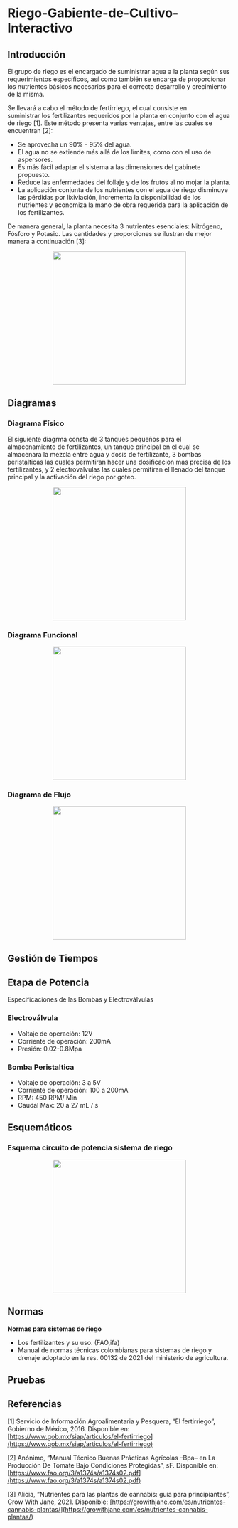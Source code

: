 # Riego-Gabiente-de-Cultivo-Interactivo

## Introducción

El grupo de riego es el encargado de suministrar agua a la planta según sus requerimientos específicos, así como también se encarga de proporcionar los nutrientes básicos necesarios para el correcto desarrollo y crecimiento de la misma.

Se llevará a cabo el método de fertirriego, el cual consiste en suministrar los fertilizantes requeridos por la planta en conjunto con el agua de riego [1]. Este método presenta varias ventajas, entre las cuales se encuentran [2]:

- Se aprovecha un 90% - 95% del agua.
- El agua no se extiende más allá de los límites, como con el uso de aspersores.
- Es más fácil adaptar el sistema a las dimensiones del gabinete propuesto.
- Reduce las enfermedades del follaje y de los frutos al no mojar la planta.
- La aplicación conjunta de los nutrientes con el agua de riego disminuye las pérdidas por lixiviación, incrementa la disponibilidad de los nutrientes y economiza la mano de obra requerida para la aplicación de los fertilizantes.

De manera general, la planta necesita 3 nutrientes esenciales: Nitrógeno, Fósforo y Potasio. Las cantidades y proporciones se ilustran de mejor manera a continuación [3]:

<p align="center">
<img src=https://user-images.githubusercontent.com/83550103/196980023-6099449b-d413-4aeb-ad55-e0dc73fded72.png" width="300">
</p>

## Diagramas

### Diagrama Físico

El siguiente diagrma consta de 3 tanques pequeños para el almacenamiento de fertilizantes, un tanque principal en el cual se almacenara la mezcla entre agua y dosis de fertilizante,  3 bombas peristalticas las cuales permitiran hacer una dosificacion mas precisa de los fertilizantes, y 2 electrovalvulas las cuales permitiran el llenado del tanque principal y la activación del riego por goteo.

<p align="center">
<img src=https://s3-us-west-2.amazonaws.com/secure.notion-static.com/f16176a6-554d-4cb5-a50f-028509fbd853/Untitled.png" width="300">
</p>


### Diagrama Funcional

<p align="center">
<img src=https://s3-us-west-2.amazonaws.com/secure.notion-static.com/91ad9358-1ce4-4022-8195-d75ddad7d808/2.jfif" width="300">
</p>


### Diagrama de Flujo

<p align="center">
<img src=https://s3-us-west-2.amazonaws.com/secure.notion-static.com/fad0657d-e6d0-467a-acf8-dd84c6b0a896/Untitled.png" width="300">
</p>


## Gestión de Tiempos

## Etapa de Potencia

Especificaciones de las Bombas y Electroválvulas

### Electroválvula

- Voltaje de operación: 12V
- Corriente de operación: 200mA
- Presión: 0.02-0.8Mpa

### Bomba Peristaltica

- Voltaje de operación: 3 a 5V
- Corriente de operación: 100 a 200mA
- RPM: 450 RPM/ Min
- Caudal Max: 20 a 27 mL / s

## Esquemáticos

### Esquema circuito de potencia sistema de riego

<p align="center">
<img src=https://s3-us-west-2.amazonaws.com/secure.notion-static.com/3a6d4044-b120-4a27-9a5b-03de69b6c836/Untitled.png" width="300">
</p>


## Normas

**Normas para sistemas de riego**

- Los fertilizantes y su uso. (FAO,ifa)
- Manual de normas técnicas colombianas para sistemas de riego y drenaje adoptado en la res. 00132 de 2021 del ministerio de agricultura.

## Pruebas

## Referencias

[1]    Servicio de Información Agroalimentaria y Pesquera, “El fertirriego”, Gobierno de México, 2016. Disponible en: [https://www.gob.mx/siap/articulos/el-fertirriego](https://www.gob.mx/siap/articulos/el-fertirriego)

[2]	Anónimo, “Manual Técnico Buenas Prácticas Agrícolas –Bpa– en La Producción De Tomate Bajo Condiciones Protegidas”, sF. Disponible en: [https://www.fao.org/3/a1374s/a1374s02.pdf](https://www.fao.org/3/a1374s/a1374s02.pdf)

[3]    Alicia, “Nutrientes para las plantas de cannabis: guía para principiantes”, Grow With Jane, 2021. Disponible: [https://growithjane.com/es/nutrientes-cannabis-plantas/](https://growithjane.com/es/nutrientes-cannabis-plantas/)

